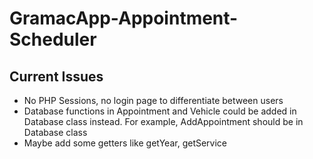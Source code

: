 # GramacApp-Appointment-Scheduler

## Current Issues 
- No PHP Sessions, no login page to differentiate between users
- Database functions in Appointment and Vehicle could be added in Database class instead. For example, AddAppointment should be in Database class 
- Maybe add some getters like getYear, getService 
